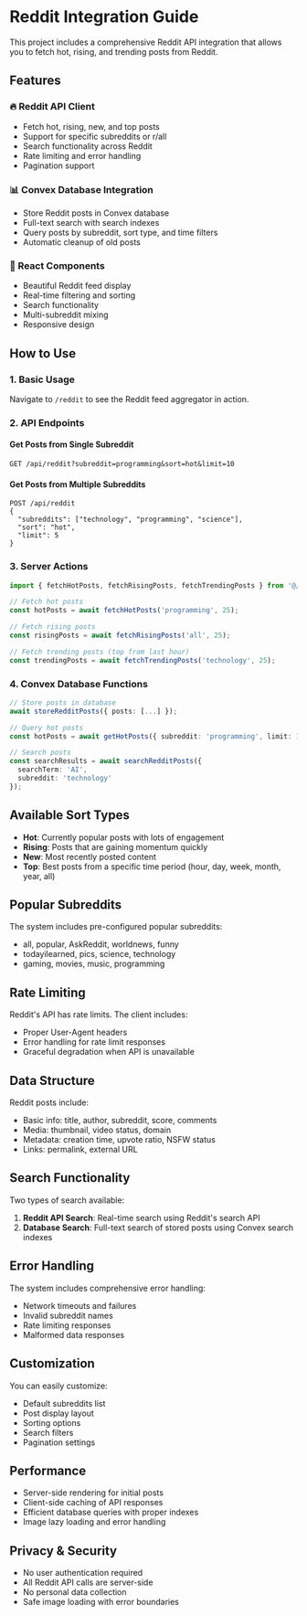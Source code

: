 # Reddit Integration Guide

This project includes a comprehensive Reddit API integration that allows you to fetch hot, rising, and trending posts from Reddit.

## Features

### 🔥 Reddit API Client
- Fetch hot, rising, new, and top posts
- Support for specific subreddits or r/all
- Search functionality across Reddit
- Rate limiting and error handling
- Pagination support

### 📊 Convex Database Integration
- Store Reddit posts in Convex database
- Full-text search with search indexes
- Query posts by subreddit, sort type, and time filters
- Automatic cleanup of old posts

### 🎨 React Components
- Beautiful Reddit feed display
- Real-time filtering and sorting
- Search functionality
- Multi-subreddit mixing
- Responsive design

## How to Use

### 1. Basic Usage

Navigate to `/reddit` to see the Reddit feed aggregator in action.

### 2. API Endpoints

#### Get Posts from Single Subreddit
```
GET /api/reddit?subreddit=programming&sort=hot&limit=10
```

#### Get Posts from Multiple Subreddits
```
POST /api/reddit
{
  "subreddits": ["technology", "programming", "science"],
  "sort": "hot",
  "limit": 5
}
```

### 3. Server Actions

```typescript
import { fetchHotPosts, fetchRisingPosts, fetchTrendingPosts } from '@/lib/reddit-actions';

// Fetch hot posts
const hotPosts = await fetchHotPosts('programming', 25);

// Fetch rising posts
const risingPosts = await fetchRisingPosts('all', 25);

// Fetch trending posts (top from last hour)
const trendingPosts = await fetchTrendingPosts('technology', 25);
```

### 4. Convex Database Functions

```typescript
// Store posts in database
await storeRedditPosts({ posts: [...] });

// Query hot posts
const hotPosts = await getHotPosts({ subreddit: 'programming', limit: 10 });

// Search posts
const searchResults = await searchRedditPosts({ 
  searchTerm: 'AI', 
  subreddit: 'technology' 
});
```

## Available Sort Types

- **Hot**: Currently popular posts with lots of engagement
- **Rising**: Posts that are gaining momentum quickly
- **New**: Most recently posted content
- **Top**: Best posts from a specific time period (hour, day, week, month, year, all)

## Popular Subreddits

The system includes pre-configured popular subreddits:
- all, popular, AskReddit, worldnews, funny
- todayilearned, pics, science, technology
- gaming, movies, music, programming

## Rate Limiting

Reddit's API has rate limits. The client includes:
- Proper User-Agent headers
- Error handling for rate limit responses
- Graceful degradation when API is unavailable

## Data Structure

Reddit posts include:
- Basic info: title, author, subreddit, score, comments
- Media: thumbnail, video status, domain
- Metadata: creation time, upvote ratio, NSFW status
- Links: permalink, external URL

## Search Functionality

Two types of search available:
1. **Reddit API Search**: Real-time search using Reddit's search API
2. **Database Search**: Full-text search of stored posts using Convex search indexes

## Error Handling

The system includes comprehensive error handling:
- Network timeouts and failures
- Invalid subreddit names
- Rate limiting responses
- Malformed data responses

## Customization

You can easily customize:
- Default subreddits list
- Post display layout
- Sorting options
- Search filters
- Pagination settings

## Performance

- Server-side rendering for initial posts
- Client-side caching of API responses
- Efficient database queries with proper indexes
- Image lazy loading and error handling

## Privacy & Security

- No user authentication required
- All Reddit API calls are server-side
- No personal data collection
- Safe image loading with error boundaries
